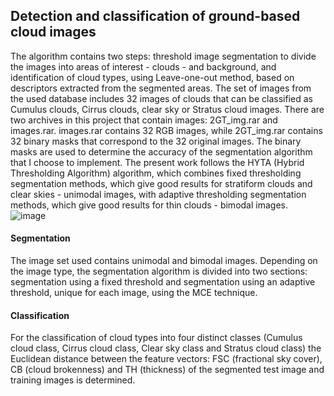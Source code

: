 ## Detection and classification of ground-based cloud images
The algorithm contains two steps: threshold image segmentation to divide the images into areas of interest - clouds - and background, and identification of cloud types, using Leave-one-out method, based on descriptors extracted from the segmented areas.
The set of images from the used database includes 32 images of clouds that can be classified as Cumulus clouds, Cirrus clouds, clear sky or Stratus cloud images. There are two archives in this project that contain images: 2GT_img.rar and images.rar. images.rar contains 32 RGB images, while 2GT_img.rar contains 32 binary masks that correspond to the 32 original images. The binary masks are used to determine the accuracy of the segmentation algorithm that I choose to implement. The present work follows the HYTA (Hybrid Thresholding Algorithm) algorithm, which combines fixed thresholding segmentation methods, which give good results for stratiform clouds and clear skies - unimodal images, with adaptive thresholding segmentation methods, which give good results for thin clouds - bimodal images. 
![image](https://github.com/ralucahabuc08/Cloud-segmentation_classification/assets/129282165/49cb7946-acd0-4c3c-aadf-43cf4bf5ffb1)

#### Segmentation
The image set used contains unimodal and bimodal images. Depending on the image type, the segmentation algorithm is divided into two sections: segmentation using a fixed threshold and segmentation using an adaptive threshold, unique for each image, using the MCE technique.
#### Classification
For the classification of cloud types into four distinct classes (Cumulus cloud class, Cirrus cloud class, Clear sky class and Stratus cloud class) the Euclidean distance between the feature vectors: FSC (fractional sky cover), CB (cloud brokenness) and TH (thickness) of the segmented test image and training images is determined. 

